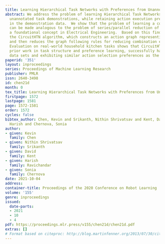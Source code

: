 ```yaml
---
title: Learning Hierarchical Task Networks with Preferences from Unannotated Demonstrations
abstract: We address the problem of learning Hierarchical Task Networks (HTNs) from
  unannotated task demonstrations, while retaining action execution preferences present
  in the demonstration data.  We show that the problem of learning a complex HTN structure
  can be made analogous to the problem of series/parallel reduction of resistor networks,
  a foundational concept in Electrical Engineering.  Based on this finding, we present
  the CircuitHTN algorithm, which constructs an action graph representing the demonstrations,
  and then reduces the graph following rules for reducing combination electrical circuits.
  Evaluation on real-world household kitchen tasks shows that CircuitHTN outperforms
  prior work in task structure and preference learning, successfully handling large
  data sets and exhibiting similar action selection preferences as the demonstrations.
paperid: '351'
layout: inproceedings
series: Proceedings of Machine Learning Research
publisher: PMLR
issn: 2640-3498
id: chen21d
month: 0
tex_title: Learning Hierarchical Task Networks with Preferences from Unannotated Demonstrations
firstpage: 1572
lastpage: 1581
page: 1572-1581
order: 1572
cycles: false
bibtex_author: Chen, Kevin and Srikanth, Nithin Shrivatsav and Kent, David and Ravichandar,
  Harish and Chernova, Sonia
author:
- given: Kevin
  family: Chen
- given: Nithin Shrivatsav
  family: Srikanth
- given: David
  family: Kent
- given: Harish
  family: Ravichandar
- given: Sonia
  family: Chernova
date: 2021-10-04
address:
container-title: Proceedings of the 2020 Conference on Robot Learning
volume: '155'
genre: inproceedings
issued:
  date-parts:
  - 2021
  - 10
  - 4
pdf: https://proceedings.mlr.press/v155/chen21d/chen21d.pdf
extras: []
# Format based on citeproc: http://blog.martinfenner.org/2013/07/30/citeproc-yaml-for-bibliographies/
---
```

